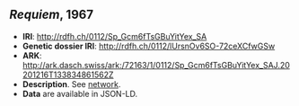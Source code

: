 ## *Requiem*, 1967

- **IRI**: http://rdfh.ch/0112/Sp_Gcm6fTsGBuYitYex_SA
- **Genetic dossier IRI**: http://rdfh.ch/0112/lUrsnOv6SO-72ceXCfwGSw
- **ARK**: http://ark.dasch.swiss/ark:/72163/1/0112/Sp_Gcm6fTsGBuYitYex_SAJ.20201216T133834861562Z
- **Description**. See [network](RequiemNetwork.png).
- **Data** are available in JSON-LD.
